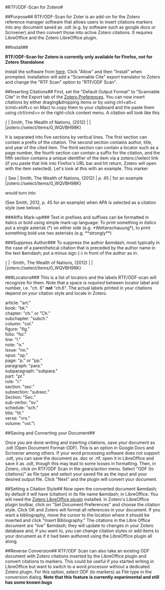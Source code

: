 #RTF/ODF-Scan for Zotero#

##Purpose##
RTF/ODF-Scan for Zoter is an add-on for the Zotero reference manager software that allows users to insert citations markers into any document saved as .odt (e.g. by software such as google docs or Scrivener) and then convert those into active Zotero citations. It requires LibreOffice and the Zotero LibreOffice plugin.

##Install##

**RTF/ODF-Scan for Zotero is currently only available for Firefox, not for Zotero Standalone**

Install the software from [here](rtf-odf-scan-for-zotero.xpi). Click "Allow" and then "Install" when prompted. Installation will add a "Scannable Cite" export translator to Zotero and change the "RTF Scan" option to "RTF/ODF Scan".

##Inserting Citations##
First, set the "Default Output Format" to "Scannable Cite" in the Export tab of the [Zotero Preferences](http://www.zotero.org/support/preferences). You can now insert citations by either draging&dropping items or by using ctrl+alt+c (cmd+shift+c on Mac) to copy them to your clipboard and the paste them using ctrl/cmd+v or the right-click context menu.
A citation will look like this

{ | Smith, The Wealth of Nations, (2012) | | |zotero://select/items/0_WQVBH98K}

It is separated into five sections by vertical lines. The first section can contain a prefix of the citation. The second section contains author, title, and year of the cited item. The third section can contain a locator such as a page number, the fourth section can contain a suffix for the citation, and the fifth section contains a unique identifier of the item via a zotero://select link (if you paste that link into Firefox's URL bar and hit return, Zotero will open with the item selected). 
Let's look at this with an example. This marker 

{ See | Smith, The Wealth of Nations, (2012) | p. 45 | for an example |zotero://select/items/0_WQVBH98K}

would turn into

(See Smith, 2012, p. 45 for an example) when APA is selected as a citation style (see below).

###Affix Mark-up###
Text in prefixes and suffixes can be formatted in italics or bold using simple mark-up language: To print something in *italics* put a single asterisk (\*) on either side (e.g. \*Weltanschauung\*), to print something bold use two asterisks (e.g. \*\*strongly\*\*)

###Suppress Author###
To suppress the author &emdash; most typically in the case of a parenthetical citation that is preceded by the author name in the text &emdash; put a minus sign (-) in front of the author as in:  

{ | -Smith, The Wealth of Nations, (2012) | | |zotero://select/items/0_WQVBH98K}

###Locators###
This is a list of locators and the labels RTF/ODF-scan will recognize for them. Note that a space is *required* between locator label and number, i.e. "ch. 6" **not** "ch.6". The actual labels printed in your citations depend on your citation style and locale in Zotero.

article: "art."\
book: "bk."\
chapter: "ch." or "Ch."\
subchapter: "subch."\
column: "col."\
figure: "fig."\
folio: "fol."\
line: "l."\
note: "n."\
issue: "no."\
opus: "op."\
page: "p." or "pp."\
paragraph: "para."\
subparagraph: "subpara."\
part: "pt."\
rule: "r."\
section: "sec."\
subsection: "subsec."\
Section: "Sec."\
sub-verbo: "sv."\
schedule: "sch."\
title: "tit."\
verse: "vrs."\
volume: "vol."\


##Saving and Converting your Document##

Once you are done writing and inserting citations, save your document as .odt (Open Document Format-ODF). This is an option in Google Docs and Scrivener among others. If your word processing software does not support .odt, you can save the document as .doc or .rtf, open it in LibreOffice and save it as .odt, though this may lead to some losses in formatting.
Then, in Zotero, click on RTF/ODF Scan in the gears/action menu. Select "ODF (to citations)" as file type and select your saved file as the input and your desired output file.
Click "Next" and the plugin will convert your document.

##Setting a Citation Style##
Now open the converted document &emdash; by default it will have (citation) in its file name &emdash; in LibreOffice. You will need the [Zotero LibreOffice plugin](http://www.zotero.org/support/word_processor_plugin_installation#libreoffice_openofficeorg_neooffice) installed. In Zotero's LibreOffice plugin toolbar, click on "Set Document Preferences" and choose the citation style. Click OK and Zotero will format all references in your document. If you want a bibliography, move the cursor to the location where it should be inserted and click "Insert Bibliography." The citations in the Libre Office document are "live" &emdash; they will update to changes in your Zotero database and, if you want to, you can change citation styles or add items to your document as if it had been authored using the LibreOffice plugin all along.

##Reverse Conversion##
RTF/ODF Scan can also take an existing ODF document with Zotero citations inserted by the LibreOffice plugin and convert citations to markers. This could be useful if you started writing in LibreOffice but want to switch to a word processor without a dedicated Zotero plugin. For this option, select ODF (to markers) as File type in the conversion dialog. **Note that this feature is currently experimental and still has some known bugs**



